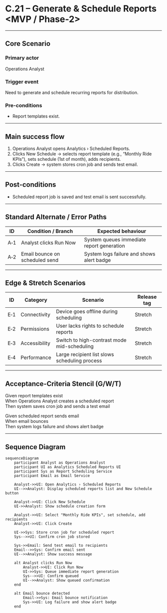 # C.21 – Generate & Schedule Reports <MVP / Phase-2>

---

## Core Scenario

### Primary actor  
Operations Analyst

### Trigger event  
Need to generate and schedule recurring reports for distribution.

### Pre-conditions  
* Report templates exist.

---

## Main success flow

1. Operations Analyst opens Analytics › Scheduled Reports.  
2. Clicks New Schedule → selects report template (e.g., “Monthly Ride KPIs”), sets schedule (1st of month), adds recipients.  
3. Clicks Create → system stores cron job and sends test email.

---

## Post-conditions  

* Scheduled report job is saved and test email is sent successfully.

---

## Standard Alternate / Error Paths  

| ID  | Condition / Branch              | Expected behaviour                                  |
|------|-------------------------------|---------------------------------------------------|
| A‑1  | Analyst clicks Run Now          | System queues immediate report generation          |
| A‑2  | Email bounce on scheduled send | System logs failure and shows alert badge          |

---

## Edge & Stretch Scenarios  

| ID  | Category       | Scenario                                       | Release tag |
|------|----------------|------------------------------------------------|-------------|
| E‑1  | Connectivity   | Device goes offline during scheduling          | Stretch     |
| E‑2  | Permissions    | User lacks rights to schedule reports           | Stretch     |
| E‑3  | Accessibility  | Switch to high-contrast mode mid-scheduling    | Stretch     |
| E‑4  | Performance    | Large recipient list slows scheduling process  | Stretch     |

---

## Acceptance-Criteria Stencil (G/W/T)

Given report templates exist  
When Operations Analyst creates a scheduled report  
Then system saves cron job and sends a test email  

Given scheduled report sends email  
When email bounces  
Then system logs failure and shows alert badge  

---

## Sequence Diagram

```mermaid
sequenceDiagram
    participant Analyst as Operations Analyst
    participant UI as Analytics Scheduled Reports UI
    participant Sys as Report Scheduling Service
    participant Email as Email Service

    Analyst->>UI: Open Analytics › Scheduled Reports
    UI-->>Analyst: Display scheduled reports list and New Schedule button

    Analyst->>UI: Click New Schedule
    UI->>Analyst: Show schedule creation form

    Analyst->>UI: Select "Monthly Ride KPIs", set schedule, add recipients
    Analyst->>UI: Click Create

    UI->>Sys: Store cron job for scheduled report
    Sys-->>UI: Confirm cron job stored

    Sys->>Email: Send test email to recipients
    Email-->>Sys: Confirm email sent
    UI-->>Analyst: Show success message

    alt Analyst clicks Run Now
        Analyst->>UI: Click Run Now
        UI->>Sys: Queue immediate report generation
        Sys-->>UI: Confirm queued
        UI-->>Analyst: Show queued confirmation
    end

    alt Email bounce detected
        Email->>Sys: Email bounce notification
        Sys->>UI: Log failure and show alert badge
    end
